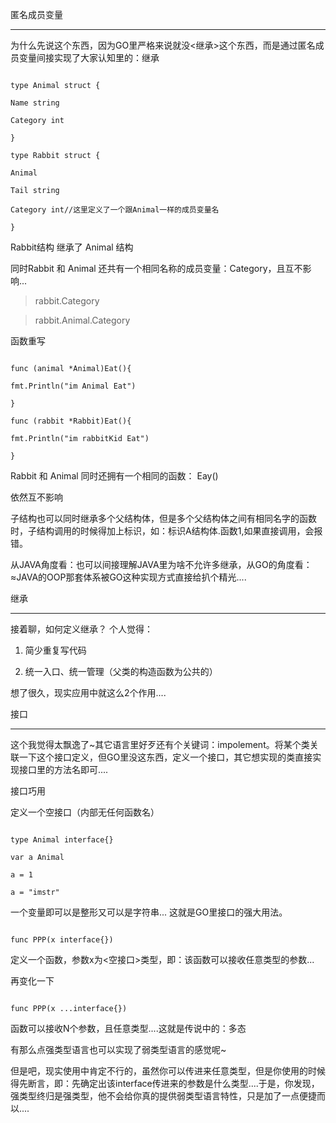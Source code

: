 匿名成员变量

----------------

为什么先说这个东西，因为GO里严格来说就没<继承>这个东西，而是通过匿名成员变量间接实现了大家认知里的：继承

```

type Animal struct {

Name string

Category int

}

type Rabbit struct {

Animal

Tail string

Category int//这里定义了一个跟Animal一样的成员变量名

}

```

Rabbit结构 继承了 Animal 结构

同时Rabbit 和 Animal 还共有一个相同名称的成员变量：Category，且互不影响...

>rabbit.Category

>rabbit.Animal.Category

函数重写

```

func (animal *Animal)Eat(){

fmt.Println("im Animal Eat")

}

func (rabbit *Rabbit)Eat(){

fmt.Println("im rabbitKid Eat")

}

```

Rabbit 和 Animal 同时还拥有一个相同的函数： Eay()

依然互不影响

子结构也可以同时继承多个父结构体，但是多个父结构体之间有相同名字的函数时，子结构调用的时候得加上标识，如：标识A结构体.函数1,如果直接调用，会报错。

从JAVA角度看：也可以间接理解JAVA里为啥不允许多继承，从GO的角度看：≈JAVA的OOP那套体系被GO这种实现方式直接给扒个精光....

继承

------------

接着聊，如何定义继承？ 个人觉得：

1. 简少重复写代码

2. 统一入口、统一管理（父类的构造函数为公共的）

想了很久，现实应用中就这么2个作用....

接口

------------

这个我觉得太飘逸了~其它语言里好歹还有个关键词：impolement。将某个类关联一下这个接口定义，但GO里没这东西，定义一个接口，其它想实现的类直接实现接口里的方法名即可....

接口巧用

定义一个空接口（内部无任何函数名）

```

type Animal interface{}

var a Animal

a = 1

a = "imstr"

```

一个变量即可以是整形又可以是字符串... 这就是GO里接口的强大用法。

```

func PPP(x interface{})

```

定义一个函数，参数x为<空接口>类型，即：该函数可以接收任意类型的参数...

再变化一下

```

func PPP(x ...interface{})

```

函数可以接收N个参数，且任意类型....这就是传说中的：多态

有那么点强类型语言也可以实现了弱类型语言的感觉呢~

但是吧，现实使用中肯定不行的，虽然你可以传进来任意类型，但是你使用的时候得先断言，即：先确定出该interface传进来的参数是什么类型....于是，你发现，强类型终归是强类型，他不会给你真的提供弱类型语言特性，只是加了一点便捷而以....